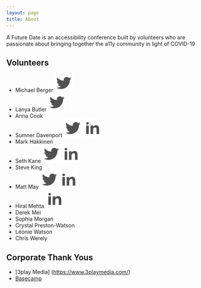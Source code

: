 ```yaml
---
layout: page
title: About
---
```


A Future Date is an accessibility conference built by volunteers who are passionate about bringing together the a11y community in light of COVID-19

## Volunteers
* Michael Berger [![Michael Berger on Twitter](/public/twitter.svg)](https://twitter.com/bergatron)
* Lanya Butler [![Lanya Butler on Twitter](/public/twitter.svg)](https://twitter.com/chiefkikio)
* Anna Cook
* Sumner Davenport [![Sumner Davenport on Twitter](/public/twitter.svg)](https://twitter.com/SumnerDavenport) [![Sumner Davenport on LinkedIn](/public/linked-in.svg)](https://www.linkedin.com/in/sumnerdavenport/)
* Mark Hakkinen
* Seth Kane [![Seth Kane on Twitter](/public/twitter.svg)](https://twitter.com/onesixtieth) [![Seth Kane on LinkedIn](/public/linked-in.svg)](https://www.linkedin.com/in/sethmkane/)
* Steve King
* Matt May [![Matt May on Twitter](/public/twitter.svg)](https://twitter.com/mattmay) [![Matt May on LinkedIn](/public/linked-in.svg)](https://www.linkedin.com/in/maymatt/)
* Hiral Mehta  [![Hiral Mehta on LinkedIn](/public/linked-in.svg)](https://www.linkedin.com/in/hiralmehtatoronto/)
* Derek Mei
* Sophia Morgan
* Crystal Preston-Watson
* Léonie Watson
* Chris Werely

## Corporate Thank Yous
* [3play Media] (https://www.3playmedia.com/)
* [Basecamp](https://basecamp.com/)



